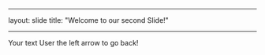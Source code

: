 ___
layout: slide
title: "Welcome to our second Slide!"
___
Your text
User the left arrow to go back!
